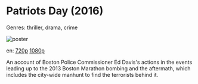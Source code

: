 # Patriots Day (2016)

Genres: thriller, drama, crime

![poster](http://image.tmdb.org/t/p/w500/mIDxsJTrOC7NhgOo3GziiHyKfsQ.jpg)

en:
  [720p](magnet:?xt=urn:btih:3CE94B235CE1FB916C3A88FF09AE6748B67F99B2&tr=udp://glotorrents.pw:6969/announce&tr=udp://tracker.opentrackr.org:1337/announce&tr=udp://torrent.gresille.org:80/announce&tr=udp://tracker.openbittorrent.com:80&tr=udp://tracker.coppersurfer.tk:6969&tr=udp://tracker.leechers-paradise.org:6969&tr=udp://p4p.arenabg.ch:1337&tr=udp://tracker.internetwarriors.net:1337)
  [1080p](magnet:?xt=urn:btih:EEDC45F57B3181C9B1E5734D57209D600241C31B&tr=udp://glotorrents.pw:6969/announce&tr=udp://tracker.opentrackr.org:1337/announce&tr=udp://torrent.gresille.org:80/announce&tr=udp://tracker.openbittorrent.com:80&tr=udp://tracker.coppersurfer.tk:6969&tr=udp://tracker.leechers-paradise.org:6969&tr=udp://p4p.arenabg.ch:1337&tr=udp://tracker.internetwarriors.net:1337)
  


An account of Boston Police Commissioner Ed Davis's actions in the events leading up to the 2013 Boston Marathon bombing and the aftermath, which includes the city-wide manhunt to find the terrorists behind it.